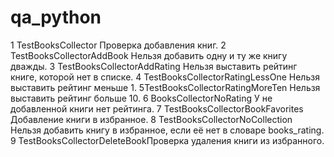 # qa_python
1 TestBooksCollector Проверка добавления книг.
2 TestBooksCollectorAddBook Нельзя добавить одну и ту же книгу дважды.
3 TestBooksCollectorAddRating Нельзя выставить рейтинг книге, которой нет в списке.
4 TestBooksCollectorRatingLessOne Нельзя выставить рейтинг меньше 1.
5TestBooksCollectorRatingMoreTen Нельзя выставить рейтинг больше 10.
6 BooksCollectorNoRating У не добавленной книги нет рейтинга.
7 TestBooksCollectorBookFavorites Добавление книги в избранное.
8 TestBooksCollectorNoCollection Нельзя добавить книгу в избранное, если её нет в словаре books_rating.
9 TestBooksCollectorDeleteBookПроверка удаления книги из избранного.

